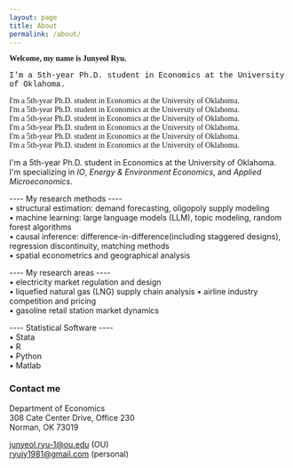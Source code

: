 ```yaml
---
layout: page
title: About
permalink: /about/
---
```


<span style="font-family: 'Georgia', serif">**Welcome, my name is Junyeol Ryu.**</span>  


<span style="font-family: 'Courier New', monospace">I'm a 5th-year Ph.D. student in Economics at the University of Oklahoma.</span>  

<span style="font-family: 'Times New Roman', serif">I'm a 5th-year Ph.D. student in Economics at the University of Oklahoma. </span>  
<span style="font-family: 'Georgia', serif">I'm a 5th-year Ph.D. student in Economics at the University of Oklahoma. </span>  
<span style="font-family: 'Garamond', serif">I'm a 5th-year Ph.D. student in Economics at the University of Oklahoma. </span>  
<span style="font-family: 'Book Antiqua', serif">I'm a 5th-year Ph.D. student in Economics at the University of Oklahoma. </span>  
<span style="font-family: 'Palatino Linotype', serif">I'm a 5th-year Ph.D. student in Economics at the University of Oklahoma. </span>  
<span style="font-family: 'Times', serif">I'm a 5th-year Ph.D. student in Economics at the University of Oklahoma. </span>  


I'm a 5th-year Ph.D. student in Economics at the University of Oklahoma.  
I'm specializing in *IO*, *Energy & Environment Economics*, and *Applied Microeconomics*.  


---- My research methods ----  
• structural estimation: demand forecasting, oligopoly supply modeling  
• machine learning: large language models (LLM), topic modeling, random forest algorithms  
• causal inference: difference-in-difference(including staggered designs), regression discontinuity, matching methods  
• spatial econometrics and geographical analysis  


---- My research areas ----  
• electricity market regulation and design  
• liquefied natural gas (LNG) supply chain analysis
• airline industry competition and pricing  
• gasoline retail station market dynamics  


---- Statistical Software ----  
• Stata  
• R  
• Python  
• Matlab  


### Contact me

Department of Economics  
308 Cate Center Drive, Office 230  
Norman, OK 73019  

junyeol.ryu-1@ou.edu  (OU)  
ryujy1981@gmail.com  (personal)  

